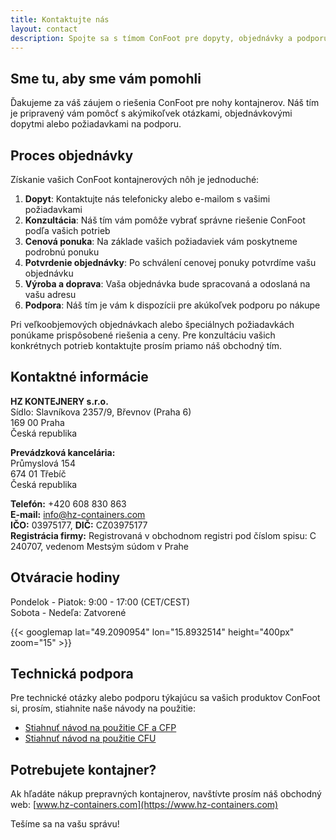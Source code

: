 ```yaml
---
title: Kontaktujte nás
layout: contact
description: Spojte sa s tímom ConFoot pre dopyty, objednávky a podporu.
---
```


## Sme tu, aby sme vám pomohli

Ďakujeme za váš záujem o riešenia ConFoot pre nohy kontajnerov. Náš tím je pripravený vám pomôcť s akýmikoľvek otázkami, objednávkovými dopytmi alebo požiadavkami na podporu.

## Proces objednávky

Získanie vašich ConFoot kontajnerových nôh je jednoduché:

1. **Dopyt**: Kontaktujte nás telefonicky alebo e-mailom s vašimi požiadavkami
2. **Konzultácia**: Náš tím vám pomôže vybrať správne riešenie ConFoot podľa vašich potrieb
3. **Cenová ponuka**: Na základe vašich požiadaviek vám poskytneme podrobnú ponuku
4. **Potvrdenie objednávky**: Po schválení cenovej ponuky potvrdíme vašu objednávku
5. **Výroba a doprava**: Vaša objednávka bude spracovaná a odoslaná na vašu adresu
6. **Podpora**: Náš tím je vám k dispozícii pre akúkoľvek podporu po nákupe

Pri veľkoobjemových objednávkach alebo špeciálnych požiadavkách ponúkame prispôsobené riešenia a ceny. Pre konzultáciu vašich konkrétnych potrieb kontaktujte prosím priamo náš obchodný tím.

## Kontaktné informácie

**HZ KONTEJNERY s.r.o.**  
Sídlo: Slavníkova 2357/9, Břevnov (Praha 6)  
169 00 Praha  
Česká republika

**Prevádzková kancelária:**  
Průmyslová 154  
674 01 Třebíč  
Česká republika

**Telefón:** +420 608 830 863  
**E-mail:** [info@hz-containers.com](mailto:info@hz-containers.com)  
**IČO:** 03975177, **DIČ:** CZ03975177  
**Registrácia firmy:** Registrovaná v obchodnom registri pod číslom spisu: C 240707, vedenom Mestsým súdom v Prahe

## Otváracie hodiny

Pondelok - Piatok: 9:00 - 17:00 (CET/CEST)  
Sobota - Nedeľa: Zatvorené

{{< googlemap lat="49.2090954" lon="15.8932514" height="400px" zoom="15" >}}

## Technická podpora

Pre technické otázky alebo podporu týkajúcu sa vašich produktov ConFoot si, prosím, stiahnite naše návody na použitie:
- [Stiahnuť návod na použitie CF a CFP](/wp-content/confoot_navod-k-pouziti_CZ.pdf)
- [Stiahnuť návod na použitie CFU](/wp-content/confoot_CFU_navod-k-pouziti_CZ.pdf)

## Potrebujete kontajner?

Ak hľadáte nákup prepravných kontajnerov, navštívte prosím náš obchodný web:
[www.hz-containers.com](https://www.hz-containers.com)

Tešíme sa na vašu správu!